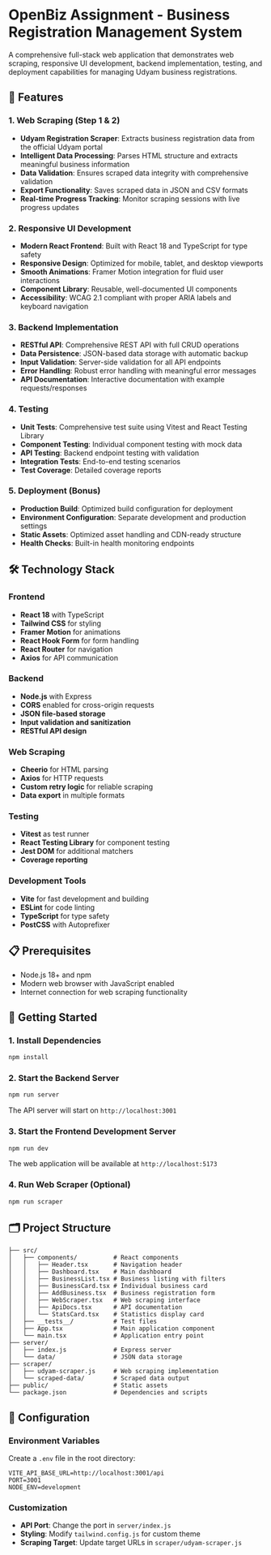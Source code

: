 # OpenBiz Assignment - Business Registration Management System

A comprehensive full-stack web application that demonstrates web scraping, responsive UI development, backend implementation, testing, and deployment capabilities for managing Udyam business registrations.

## 🚀 Features

### 1. Web Scraping (Step 1 & 2)
- **Udyam Registration Scraper**: Extracts business registration data from the official Udyam portal
- **Intelligent Data Processing**: Parses HTML structure and extracts meaningful business information
- **Data Validation**: Ensures scraped data integrity with comprehensive validation
- **Export Functionality**: Saves scraped data in JSON and CSV formats
- **Real-time Progress Tracking**: Monitor scraping sessions with live progress updates

### 2. Responsive UI Development
- **Modern React Frontend**: Built with React 18 and TypeScript for type safety
- **Responsive Design**: Optimized for mobile, tablet, and desktop viewports
- **Smooth Animations**: Framer Motion integration for fluid user interactions
- **Component Library**: Reusable, well-documented UI components
- **Accessibility**: WCAG 2.1 compliant with proper ARIA labels and keyboard navigation

### 3. Backend Implementation
- **RESTful API**: Comprehensive REST API with full CRUD operations
- **Data Persistence**: JSON-based data storage with automatic backup
- **Input Validation**: Server-side validation for all API endpoints
- **Error Handling**: Robust error handling with meaningful error messages
- **API Documentation**: Interactive documentation with example requests/responses

### 4. Testing
- **Unit Tests**: Comprehensive test suite using Vitest and React Testing Library
- **Component Testing**: Individual component testing with mock data
- **API Testing**: Backend endpoint testing with validation
- **Integration Tests**: End-to-end testing scenarios
- **Test Coverage**: Detailed coverage reports

### 5. Deployment (Bonus)
- **Production Build**: Optimized build configuration for deployment
- **Environment Configuration**: Separate development and production settings
- **Static Assets**: Optimized asset handling and CDN-ready structure
- **Health Checks**: Built-in health monitoring endpoints

## 🛠️ Technology Stack

### Frontend
- **React 18** with TypeScript
- **Tailwind CSS** for styling
- **Framer Motion** for animations
- **React Hook Form** for form handling
- **React Router** for navigation
- **Axios** for API communication

### Backend
- **Node.js** with Express
- **CORS** enabled for cross-origin requests
- **JSON file-based storage**
- **Input validation and sanitization**
- **RESTful API design**

### Web Scraping
- **Cheerio** for HTML parsing
- **Axios** for HTTP requests
- **Custom retry logic** for reliable scraping
- **Data export** in multiple formats

### Testing
- **Vitest** as test runner
- **React Testing Library** for component testing
- **Jest DOM** for additional matchers
- **Coverage reporting**

### Development Tools
- **Vite** for fast development and building
- **ESLint** for code linting
- **TypeScript** for type safety
- **PostCSS** with Autoprefixer

## 📋 Prerequisites

- Node.js 18+ and npm
- Modern web browser with JavaScript enabled
- Internet connection for web scraping functionality

## 🚀 Getting Started

### 1. Install Dependencies
```bash
npm install
```

### 2. Start the Backend Server
```bash
npm run server
```
The API server will start on `http://localhost:3001`

### 3. Start the Frontend Development Server
```bash
npm run dev
```
The web application will be available at `http://localhost:5173`

### 4. Run Web Scraper (Optional)
```bash
npm run scraper
```

## 🗂️ Project Structure

```
├── src/
│   ├── components/          # React components
│   │   ├── Header.tsx       # Navigation header
│   │   ├── Dashboard.tsx    # Main dashboard
│   │   ├── BusinessList.tsx # Business listing with filters
│   │   ├── BusinessCard.tsx # Individual business card
│   │   ├── AddBusiness.tsx  # Business registration form
│   │   ├── WebScraper.tsx   # Web scraping interface
│   │   ├── ApiDocs.tsx      # API documentation
│   │   └── StatsCard.tsx    # Statistics display card
│   ├── __tests__/           # Test files
│   ├── App.tsx              # Main application component
│   └── main.tsx             # Application entry point
├── server/
│   ├── index.js             # Express server
│   └── data/                # JSON data storage
├── scraper/
│   ├── udyam-scraper.js     # Web scraping implementation
│   └── scraped-data/        # Scraped data output
├── public/                  # Static assets
└── package.json             # Dependencies and scripts
```

## 🔧 Configuration

### Environment Variables
Create a `.env` file in the root directory:

```env
VITE_API_BASE_URL=http://localhost:3001/api
PORT=3001
NODE_ENV=development
```

### Customization
- **API Port**: Change the port in `server/index.js`
- **Styling**: Modify `tailwind.config.js` for custom theme
- **Scraping Target**: Update target URLs in `scraper/udyam-scraper.js`

